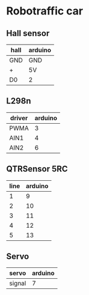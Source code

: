 # Robotraffic car

## Hall sensor
| hall | arduino |
|------|---------|
| GND | GND |
| + | 5V |
| D0 | 2 |

## L298n
| driver | arduino |
| --- | --- |
| PWMA | 3 |
| AIN1 | 4 |
| AIN2 | 6 |

## QTRSensor 5RC
| line | arduino |
| --- | --- |
| 1 | 9 |
| 2 | 10 |
| 3 | 11 |
| 4 | 12 |
| 5 | 13 |


## Servo
| servo | arduino |
| --- | --- |
| signal | 7 |